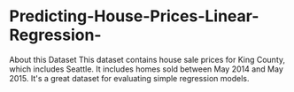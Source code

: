 # Predicting-House-Prices-Linear-Regression-
About this Dataset This dataset contains house sale prices for King County, which includes Seattle. It includes homes sold between May 2014 and May 2015.  It's a great dataset for evaluating simple regression models.

